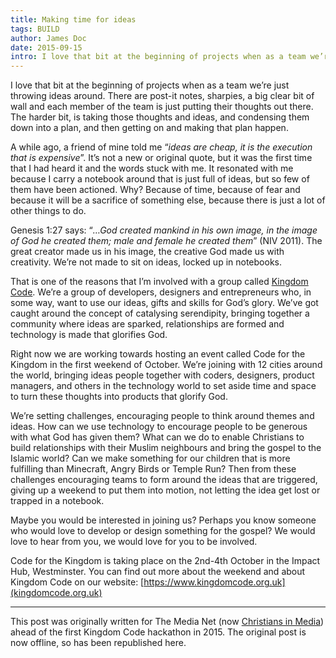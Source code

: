 ```yaml
---
title: Making time for ideas
tags: BUILD
author: James Doc
date: 2015-09-15
intro: I love that bit at the beginning of projects when as a team we’re just throwing ideas around. There are post-it notes, sharpies, a big clear bit of wall and each member of the team is just putting their thoughts out there. The harder bit, is taking those thoughts and ideas, and condensing them down into a plan, and then getting on and making that plan happen.
---
```


I love that bit at the beginning of projects when as a team we’re just throwing ideas around. There are post-it notes, sharpies, a big clear bit of wall and each member of the team is just putting their thoughts out there. The harder bit, is taking those thoughts and ideas, and condensing them down into a plan, and then getting on and making that plan happen.

A while ago, a friend of mine told me “*ideas are cheap, it is the execution that is expensive*”. It’s not a new or original quote, but it was the first time that I had heard it and the words stuck with me. It resonated with me because I carry a notebook around that is just full of ideas, but so few of them have been actioned. Why? Because of time, because of fear and because it will be a sacrifice of something else, because there is just a lot of other things to do.

Genesis 1:27 says: “*…God created mankind in his own image, in the image of God he created them; male and female he created them*” (NIV 2011). The great creator made us in his image, the creative God made us with creativity. We’re not made to sit on ideas, locked up in notebooks.

That is one of the reasons that I’m involved with a group called [Kingdom Code](https://www.kingdomcode.org.uk). We’re a group of developers, designers and entrepreneurs who, in some way, want to use our ideas, gifts and skills for God’s glory. We’ve got caught around the concept of catalysing serendipity, bringing together a community where ideas are sparked, relationships are formed and technology is made that glorifies God.

Right now we are working towards hosting an event called Code for the Kingdom in the first weekend of October. We’re joining with 12 cities around the world, bringing ideas people together with coders, designers, product managers, and others in the technology world to set aside time and space to turn these thoughts into products that glorify God.

We’re setting challenges, encouraging people to think around themes and ideas. How can we use technology to encourage people to be generous with what God has given them? What can we do to enable Christians to build relationships with their Muslim neighbours and bring the gospel to the Islamic world? Can we make something for our children that is more fulfilling than Minecraft, Angry Birds or Temple Run? Then from these challenges encouraging teams to form around the ideas that are triggered, giving up a weekend to put them into motion, not letting the idea get lost or trapped in a notebook.

Maybe you would be interested in joining us? Perhaps you know someone who would love to develop or design something for the gospel? We would love to hear from you, we would love for you to be involved.

Code for the Kingdom is taking place on the 2nd-4th October in the Impact Hub, Westminster. You can find out more about the weekend and about Kingdom Code on our website: [https://www.kingdomcode.org.uk](kingdomcode.org.uk)

<hr />

This post was originally written for The Media Net (now [Christians in Media](https://www.christiansinmedia.co.uk/)) ahead of the first Kingdom Code hackathon in 2015. The original post is now offline, so has been republished here.

